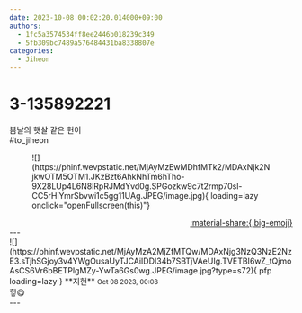 ```yaml
---
date: 2023-10-08 00:02:20.014000+09:00
authors:
  - 1fc5a3574534ff8ee2446b018239c349
  - 5fb309bc7489a576484431ba8338807e
categories:
  - Jiheon
---
```


# 3-135892221

<div class="post-container" markdown="1">
<div class="content-container md-sidebar__scrollwrap" markdown="1">

봄날의 햇살 같은 헌이<br>\#to_jiheon 
<figure markdown="1">
![](https://phinf.wevpstatic.net/MjAyMzEwMDhfMTk2/MDAxNjk2NjkwOTM5OTM1.JKzBzt6AhkNhTm6hTho-9X28LUp4L6N8lRpRJMdYvd0g.SPGozkw9c7t2rmp70sl-CC5rHiYmrSbvwi1c5gg11UAg.JPEG/image.jpg){ loading=lazy onclick="openFullscreen(this)"}
</figure>


</div>
</div>

<div style="text-align: right;" markdown="1">
<a href="https://weverse.io/fromis9/fanpost/3-135892221" style="text-align: right;">:material-share:{.big-emoji}</a>
</div>
---

<div class="comments-container md-sidebar__scrollwrap" markdown="1">
<div class="comment" markdown="1">
<div class='id-container' markdown="1">
![](https://phinf.wevpstatic.net/MjAyMzA2MjZfMTQw/MDAxNjg3NzQ3NzE2NzE3.sTjhSGjoy3v4YWgOusaUyTJCAiIDDI34b7SBTjVAeUIg.TVETBI6wZ_tQjmoAsCS6Vr6bBETPlgMZy-YwTa6Gs0wg.JPEG/image.jpg?type=s72){ pfp loading=lazy }
**<span class="artist">지헌</span>** <small>Oct 08 2023, 00:08</small><br>
</div>
<div class='comment-body' markdown="1">
힣😋
</div>
</div>
</div>
---
